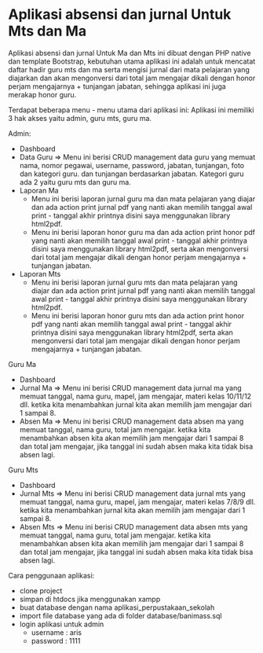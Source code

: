 # Aplikasi absensi dan jurnal Untuk Mts dan Ma


Aplikasi absensi dan jurnal Untuk Ma dan Mts ini dibuat dengan PHP native dan template Bootstrap, kebutuhan utama aplikasi ini 
adalah untuk mencatat daftar hadir guru mts dan ma serta mengisi jurnal dari mata pelajaran yang diajarkan dan akan mengonversi 
dari total jam mengajar dikali dengan honor perjam mengajarnya + tunjangan jabatan, sehingga aplikasi ini juga merakap honor guru.

Terdapat beberapa menu - menu utama dari aplikasi ini:
Aplikasi ini memiliki 3 hak akses yaitu admin, guru mts, guru ma.

Admin: 
- Dashboard
- Data Guru
  => Menu ini berisi CRUD management data guru yang memuat nama, nomor pegawai, username, password, jabatan, tunjangan, foto dan kategori guru.
  dan tunjangan berdasarkan jabatan. Kategori guru ada 2 yaitu guru mts dan guru ma.
- Laporan Ma
  - Menu ini berisi laporan jurnal guru ma dan mata pelajaran yang diajar dan ada action print jurnal pdf yang nanti akan memilih tanggal awal print - tanggal akhir 
    printnya disini saya menggunakan library html2pdf.
  - Menu ini berisi laporan honor guru ma dan ada action print honor pdf yang nanti akan memilih tanggal awal print - tanggal akhir 
    printnya disini saya menggunakan library html2pdf, serta akan mengonversi dari total jam mengajar dikali dengan honor perjam mengajarnya + tunjangan jabatan.
- Laporan Mts
  - Menu ini berisi laporan jurnal guru mts dan mata pelajaran yang diajar dan ada action print jurnal pdf yang nanti akan memilih tanggal awal print - tanggal akhir 
    printnya disini saya menggunakan library html2pdf.
  - Menu ini berisi laporan honor guru mts dan ada action print honor pdf yang nanti akan memilih tanggal awal print - tanggal akhir 
    printnya disini saya menggunakan library html2pdf, serta akan mengonversi dari total jam mengajar dikali dengan honor perjam mengajarnya + tunjangan jabatan.

Guru Ma
- Dashboard
- Jurnal Ma
  => Menu ini berisi CRUD management data jurnal ma yang memuat tanggal, nama guru, mapel, jam mengajar, materi kelas 10/11/12 dll.
  ketika kita menambahkan jurnal kita akan memilih jam mengajar dari 1 sampai 8.
- Absen Ma
  => Menu ini berisi CRUD management data absen ma yang memuat tanggal, nama guru, total jam mengajar.
  ketika kita menambahkan absen kita akan memilih jam mengajar dari 1 sampai 8 dan total jam mengajar, jika tanggal ini sudah absen maka kita tidak bisa absen lagi.

Guru Mts
- Dashboard
- Jurnal Mts
  => Menu ini berisi CRUD management data jurnal mts yang memuat tanggal, nama guru, mapel, jam mengajar, materi kelas 7/8/9 dll.
  ketika kita menambahkan jurnal kita akan memilih jam mengajar dari 1 sampai 8.
- Absen Mts
  => Menu ini berisi CRUD management data absen mts yang memuat tanggal, nama guru, total jam mengajar.
  ketika kita menambahkan absen kita akan memilih jam mengajar dari 1 sampai 8 dan total jam mengajar, jika tanggal ini sudah absen maka kita tidak bisa absen lagi.

Cara penggunaan aplikasi:

- clone project
- simpan di htdocs jika menggunakan xampp
- buat database dengan nama aplikasi_perpustakaan_sekolah
- import file database yang ada di folder database/banimass.sql
- login aplikasi untuk admin
  - username : aris
  - password : 1111
